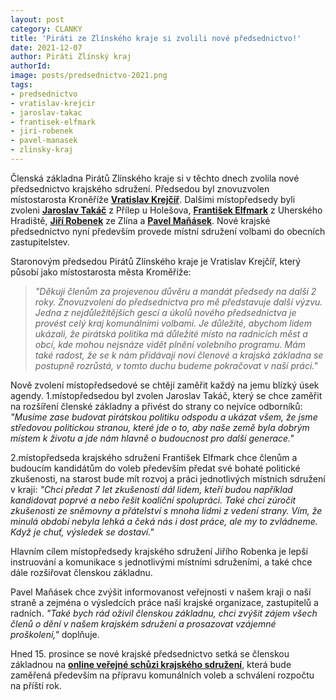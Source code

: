 ```yaml
---
layout: post
category: CLANKY
title: 'Piráti ze Zlínského kraje si zvolili nové předsednictvo!'
date: 2021-12-07
author: Piráti Zlínský kraj
authorId: 
image: posts/predsednictvo-2021.png
tags: 
- predsednictvo
- vratislav-krejcir
- jaroslav-takac
- frantisek-elfmark
- jiri-robenek
- pavel-manasek
- zlinsky-kraj
---
```


Členská základna Pirátů Zlínského kraje si v těchto dnech zvolila nové předsednictvo krajského sdružení. Předsedou byl znovuzvolen místostarosta Kroněříže **[Vratislav Krejčíř](https://zlinsky.pirati.cz/lide/vratislav-krejcir/)**. Dalšími místopředsedy byli zvoleni **[Jaroslav Takáč](https://zlinsky.pirati.cz/lide/jaroslav-takac/)** z Přílep u Holešova, **[František Elfmark](https://zlinsky.pirati.cz/lide/frantisek-elfmark/)** z Uherského Hradiště, **[Jiří Robenek](https://zlinsky.pirati.cz/lide/jiri-robenek/)** ze Zlína a **[Pavel Maňásek](https://zlinsky.pirati.cz/lide/pavel-manasek/)**. Nové krajské předsednictvo nyní především provede místní sdružení volbami do obecních zastupitelstev.

Staronovým předsedou Pirátů Zlínského kraje je Vratislav Krejčíř, který působí jako místostarosta města Kroměříže:
> *"Děkuji členům za projevenou důvěru a mandát předsedy na další 2 roky. Znovuzvolení do předsednictva pro mě představuje další výzvu. Jedna z nejdůležitějších gescí a úkolů nového předsednictva je provést celý kraj komunálními volbami. Je důležité, abychom lidem ukázali, že pirátská politika má důležité místo na radnicích měst a obcí, kde mohou nejsnáze vidět plnění volebního programu. Mám také radost, že se k nám přidávají noví členové a krajská základna se postupně rozrůstá, v tomto duchu budeme pokračovat v naší práci."*
> 

Nově zvolení místopředsedové se chtějí zaměřit každý na jemu blízký úsek agendy.
1.místopředsedou byl zvolen Jaroslav Takáč, který se chce zaměřit na rozšíření členské základny a přivést do strany co nejvíce odborníků: *"Musíme zase budovat pirátskou politiku odspodu a ukázat všem, že jsme středovou politickou stranou, které jde o to, aby naše země byla dobrým místem k životu a jde nám hlavně o budoucnost pro další generace."*

2.místopředseda krajského sdružení František Elfmark chce členům a budoucím kandidátům do voleb především předat své bohaté politické zkušenosti, na starost bude mít rozvoj a práci jednotlivých místních sdružení v kraji: *"Chci předat 7 let zkušeností dál lidem, kteří budou například kandidovat poprvé a nebo řešit koaliční spolupráci. Také chci zúročit zkušenosti ze sněmovny a přátelství s mnoha lidmi z vedení strany. Vím, že minulá období nebyla lehká a čeká nás i dost práce, ale my to zvládneme. Když je chuť, výsledek se dostaví."*

Hlavním cílem místopředsedy krajského sdružení Jiřího Robenka je lepší instruování a komunikace s jednotlivými místními sdruženími, a také chce dále rozšiřovat členskou základnu. 

Pavel Maňásek chce zvýšit informovanost veřejnosti v našem kraji o naší straně a zejména o výsledcích práce naší krajské organizace, zastupitelů a radních. *"Také bych rád oživil členskou základnu, chci zvýšit zájem všech členů o dění v našem krajském sdružení a prosazovat vzájemné proškolení,"* doplňuje.

Hned 15. prosince se nové krajské předsednictvo setká se členskou základnou na  **[online veřejné schůzi krajského sdružení](https://fb.me/e/1sM6leBvU)**, která bude zaměřená především na přípravu komunálních voleb a schválení rozpočtu na příští rok.

